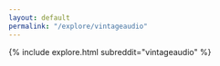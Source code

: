 ```yaml
---
layout: default
permalink: "/explore/vintageaudio"
---
```


{% include explore.html subreddit="vintageaudio" %}

